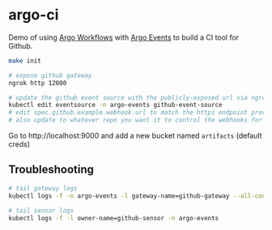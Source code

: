 # argo-ci

Demo of using [Argo Workflows](https://argoproj.github.io/projects/argo) with [Argo Events](https://argoproj.github.io/projects/argo-events) to build a CI tool for Github.

```bash
make init

# expose github gateway
ngrok http 12000

# update the github event source with the publicly-exposed url via ngrok
kubectl edit eventsource -n argo-events github-event-source
# edit spec.github.example.webhook.url to match the https endpoint provided by ngrok
# also update to whatever repo you want it to control the webhooks for
```

Go to http://localhost:9000 and add a new bucket named `artifacts` (default creds)

## Troubleshooting

```bash
# tail gateway logs
kubectl logs -f -n argo-events -l gateway-name=github-gateway --all-containers

# tail sensor logs
kubectl logs -f -l owner-name=github-sensor -n argo-events
```
